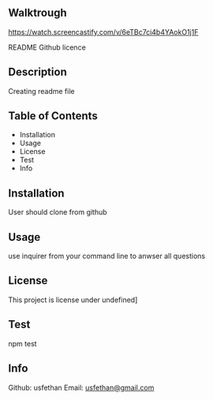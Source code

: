 ## Walktrough
https://watch.screencastify.com/v/6eTBc7ci4b4YAokO1j1F

README
Github licence

## Description
Creating readme file

## Table of Contents
* Installation
* Usage
* License
* Test
* Info

## Installation
User should clone from github


## Usage
use inquirer from your command line to anwser all questions

## License
This project is license under undefined]

## Test
npm test

## Info
Github: usfethan Email: usfethan@gmail.com
